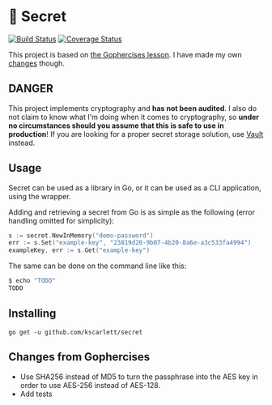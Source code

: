 # :closed_lock_with_key: Secret

[![Build Status](https://travis-ci.org/kscarlett/secret.svg?branch=master)](https://travis-ci.org/kscarlett/secret) [![Coverage Status](https://coveralls.io/repos/github/kscarlett/secret/badge.svg?branch=master)](https://coveralls.io/github/kscarlett/secret?branch=master)

This project is based on [the Gophercises lesson](https://gophercises.com/exercises/secret). I have made my own [changes](#changes-from-gophercises) though.

## DANGER

This project implements cryptography and **has not been audited**. I also do not claim to know what I'm doing when it comes to cryptography, so **under no circumstances should you assume that this is safe to use in production**! If you are looking for a proper secret storage solution, use [Vault](https://www.vaultproject.io/) instead.

## Usage

Secret can be used as a library in Go, or it can be used as a CLI application, using the wrapper.

Adding and retrieving a secret from Go is as simple as the following (error handling omitted for simplicity):

```go
s := secret.NewInMemory("demo-password")
err := s.Set("example-key", "23819d20-9b07-4b20-8a6e-a3c533fa4994")
exampleKey, err := s.Get("example-key")
```

The same can be done on the command line like this:

```bash
$ echo "TODO"
TODO
```

## Installing

`go get -u github.com/kscarlett/secret`

## Changes from Gophercises

- Use SHA256 instead of MD5 to turn the passphrase into the AES key in order to use AES-256 instead of AES-128.
- Add tests